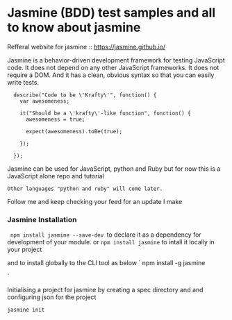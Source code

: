 # Jasmine (BDD) test samples and all to know about jasmine

Refferal website for jasmine :: https://jasmine.github.io/

Jasmine is a behavior-driven development framework for testing JavaScript code. It does not depend on any other JavaScript frameworks. It does not require a DOM. And it has a clean, obvious syntax so that you can easily write tests.

```
  describe("Code to be \'Krafty\'", function() {
    var awesomeness;

    it("Should be a \'krafty\'-like function", function() {
      awesomeness = true;

      expect(awesomeness).toBe(true);

    });

  });
```

Jasmine can be used for JavaScript, python and Ruby but for now this is a JavaScript alone repo and tutorial

```
Other languages "python and ruby" will come later. 
```
Follow me and keep checking your feed for an update I make


### Jasmine Installation

`  npm install jasmine --save-dev  `to declare it as a dependency for development of your module. or `npm install jasmine` to intall it locally in your project

and to install globally to the CLI tool as below
`
  npm install -g jasmine

`

Initialising a project for jasmine by creating a spec directory and and configuring json for the project

`jasmine init`




